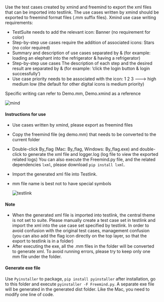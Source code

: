 Use the test cases created by xmind and freemind to export the xml files that can be imported into testlink. The use cases written by xmind should be exported to freemind format files (.mm suffix files).
Xmind use case writing requirements:

 * TestSuite needs to add the relevant icon: Banner (no requirement for color)
 * Step-by-step use cases require the addition of associated icons: Stars (no color required)
 * Summary and description of use cases separated by & (for example: loading an elephant into the refrigerator & having a refrigerator)
 * Step-by-step use cases The description of each step and the desired result are separated by & (for example: ‘click the login button & login successfully’)
 * Use case priority needs to be associated with the icon: 1 2 3 ---> high medium low (the default for other digital icons is medium priority)

Specific writing can refer to Demo.mm, Demo.xmind as a reference

![mind](img/mind.png)

#### **Instructions for use**
- Use cases written by xmind, please export as freemind files
- Copy the freemind file (eg demo.mm) that needs to be converted to the current folder
- Double-click By_flag (Mac: By_flag, Windows: By_flag.exe) and double-click to generate the xml file and logger.log (log file to view the exported related logs)
You can also execute the Freemind.py file, and the related dependencies `lxml`, please download `pip install lxml`.
- Import the generated xml file into Testlink.
- mm file name is best not to have special symbols

  ![testlink](img/testlink.png)

#### **Note**
- When the generated xml file is imported into testlink, the central theme is not set to suite.
Please manually create a test case set in testlink and import the xml into the use case set specified by testlink.
In order to avoid confusion with the original test cases, management confusion (you can also add the flag icon directly on the top layer, so that the export to testlink is in a folder)
- After executing the exe, all the .mm files in the folder will be converted to generate xml. To avoid running errors, please try to keep only one mm file under the folder.

#### **Generate exe file**
Use `Pyinstaller` to package, `pip install pyinstaller` after installation, go to this folder and execute `pyinstaller -F Freemind.py`.
A separate exe file will be generated in the generated dist folder. Like the Mac, you need to modify one line of code.

